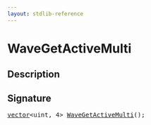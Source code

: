 ```yaml
---
layout: stdlib-reference
---
```


# WaveGetActiveMulti

## Description





## Signature 

<pre>
<a href="../../types/vector/index.html" class="code_type">vector</a>&lt;<span class="code_keyword">uint</span>, 4&gt; <a href=".html">WaveGetActiveMulti</a>();

</pre>

